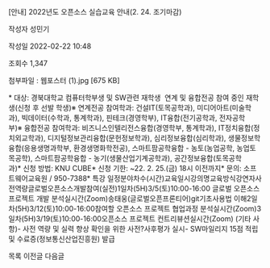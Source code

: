 [안내] 2022년도 오픈소스 실습교육 안내(2. 24. 조기마감)



작성자
성민기


작성일
2022-02-22 10:48


조회수
1,347


첨부파일 : 웹포스터 (1).jpg [675 KB]


﻿﻿﻿﻿\* 대상: 경북대학교 컴퓨터학부생 및 SW관련 재학생  연계 및 융합전공 참여 중인 재학생(신청 후 선발 학생)※ 연계전공 참여학과: 건설IT(토목공학과), 미디어아트(미술학과), 빅데이터(수학과, 통계학과), 핀테크(경영학부), IT융합(전기공학과, 전자공학부)※ 융합전공 참여학과: 비즈니스인텔리전스융합(경영학부, 통계학과), IT정치융합(정치외교학과), 디지털정보관리융합(문헌정보학과), 심리정보융합(심리학과), 생물정보학융합(응용생명과학부, 환경생명화학전공), 스마트팜공학융합 - 농토(농업공학, 농업토목공학), 스마트팜공학융합 - 농기(생물산업기계공학과), 공간정보융합(토목공학과)\* 신청 방법: KNU CUBE\* 신청 기한: ~22. 2. 25.(금) 18시 이전까지\* 문의: 소프트웨어교육원 / 950-7388\* 특강 일정분야차수(시간)교육일시강의명교육방식강연자사전역량글로벌오픈소스개발참여(실전)1일차(5H)3/5(토)10:00-16:00 글로벌 오픈소스 프로젝트 개발 분석실시간(Zoom)송태웅(글로벌오픈프론티어)git기초사용법 이해2일차(5H)3/12(토)10:00-16:00참여할 오픈소스 프로젝트 협업과정 분석실시간(Zoom)3일차(5H)3/19(토)10:00-16:00오픈소스 프로젝트 컨트리뷰션실시간(Zoom) (기타 사항)- 사전 역량 및 실력 향상 확인을 위한 사전?사후평가 실시- SW마일리지 15점 적립 및 수료증(정보통신산업진흥원) 발급





목록
이전글
다음글




